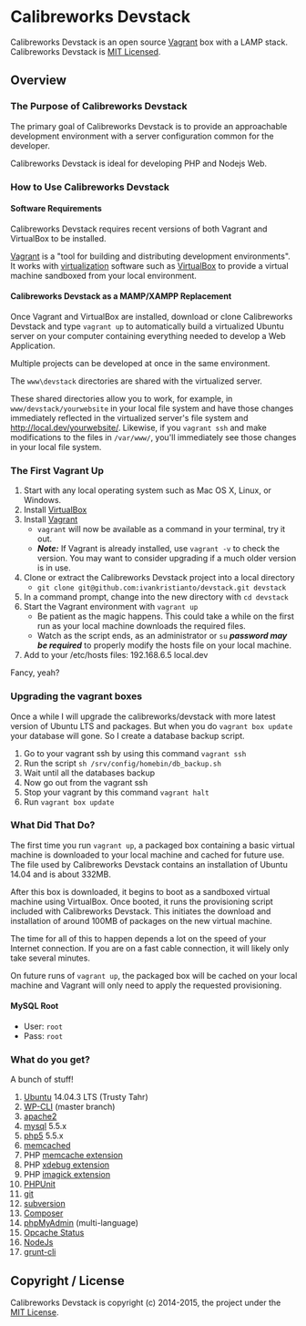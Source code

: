 # Calibreworks Devstack

Calibreworks Devstack is an open source [Vagrant](https://www.vagrantup.com) box with a LAMP stack. Calibreworks Devstack is [MIT Licensed](https://github.com/ivankristianto/devstack/blob/master/LICENSE).

## Overview

### The Purpose of Calibreworks Devstack

The primary goal of Calibreworks Devstack is to provide an approachable development environment with a server configuration common for the developer.

Calibreworks Devstack is ideal for developing PHP and Nodejs Web.

### How to Use Calibreworks Devstack

#### Software Requirements

Calibreworks Devstack requires recent versions of both Vagrant and VirtualBox to be installed.

[Vagrant](https://www.vagrantup.com) is a "tool for building and distributing development environments". It works with [virtualization](https://en.wikipedia.org/wiki/X86_virtualization) software such as [VirtualBox](https://www.virtualbox.org/) to provide a virtual machine sandboxed from your local environment.

#### Calibreworks Devstack as a MAMP/XAMPP Replacement

Once Vagrant and VirtualBox are installed, download or clone Calibreworks Devstack and type `vagrant up` to automatically build a virtualized Ubuntu server on your computer containing everything needed to develop a Web Application.

Multiple projects can be developed at once in the same environment.

The `www\devstack` directories are shared with the virtualized server.

These shared directories allow you to work, for example, in `www/devstack/yourwebsite` in your local file system and have those changes immediately reflected in the virtualized server's file system and http://local.dev/yourwebsite/. Likewise, if you `vagrant ssh` and make modifications to the files in `/var/www/`, you'll immediately see those changes in your local file system.

### The First Vagrant Up

1. Start with any local operating system such as Mac OS X, Linux, or Windows.
1. Install [VirtualBox](https://www.virtualbox.org/wiki/Downloads)
1. Install [Vagrant](https://www.vagrantup.com/downloads.html)
    * `vagrant` will now be available as a command in your terminal, try it out.
    * ***Note:*** If Vagrant is already installed, use `vagrant -v` to check the version. You may want to consider upgrading if a much older version is in use.
1. Clone or extract the Calibreworks Devstack project into a local directory
    * `git clone git@github.com:ivankristianto/devstack.git devstack`
1. In a command prompt, change into the new directory with `cd devstack`
1. Start the Vagrant environment with `vagrant up`
    * Be patient as the magic happens. This could take a while on the first run as your local machine downloads the required files.
    * Watch as the script ends, as an administrator or `su` ***password may be required*** to properly modify the hosts file on your local machine.
1. Add to your /etc/hosts files: 192.168.6.5 local.dev

Fancy, yeah?

### Upgrading the vagrant boxes
Once a while I will upgrade the calibreworks/devstack with more latest version of Ubuntu LTS and packages.
But when you do `vagrant box update` your database will gone. So I create a database backup script.

1. Go to your vagrant ssh by using this command `vagrant ssh`
1. Run the script `sh /srv/config/homebin/db_backup.sh`
1. Wait until all the databases backup
1. Now go out from the vagrant ssh
1. Stop your vagrant by this command `vagrant halt`
1. Run `vagrant box update`

### What Did That Do?

The first time you run `vagrant up`, a packaged box containing a basic virtual machine is downloaded to your local machine and cached for future use. The file used by Calibreworks Devstack contains an installation of Ubuntu 14.04 and is about 332MB.

After this box is downloaded, it begins to boot as a sandboxed virtual machine using VirtualBox. Once booted, it runs the provisioning script included with Calibreworks Devstack. This initiates the download and installation of around 100MB of packages on the new virtual machine.

The time for all of this to happen depends a lot on the speed of your Internet connection. If you are on a fast cable connection, it will likely only take several minutes.

On future runs of `vagrant up`, the packaged box will be cached on your local machine and Vagrant will only need to apply the requested provisioning.

#### MySQL Root
* User: `root`
* Pass: `root`

### What do you get?

A bunch of stuff!

1. [Ubuntu](http://www.ubuntu.com/) 14.04.3 LTS (Trusty Tahr)
1. [WP-CLI](http://wp-cli.org/) (master branch)
1. [apache2](https://httpd.apache.org/)
1. [mysql](https://www.mysql.com/) 5.5.x
1. [php5](http://php.net/) 5.5.x
1. [memcached](http://memcached.org/)
1. PHP [memcache extension](https://pecl.php.net/package/memcache)
1. PHP [xdebug extension](https://pecl.php.net/package/xdebug/)
1. PHP [imagick extension](https://pecl.php.net/package/imagick/)
1. [PHPUnit](https://phpunit.de/)
1. [git](http://git-scm.com/)
1. [subversion](https://subversion.apache.org/)
1. [Composer](https://github.com/composer/composer)
1. [phpMyAdmin](http://www.phpmyadmin.net/) (multi-language)
1. [Opcache Status](https://github.com/rlerdorf/opcache-status)
1. [NodeJs](https://nodejs.org/)
1. [grunt-cli](https://github.com/gruntjs/grunt-cli)

## Copyright / License

Calibreworks Devstack is copyright (c) 2014-2015, the project under the [MIT License](LICENSE).
